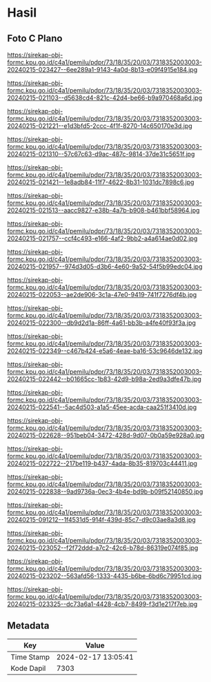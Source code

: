 # Hasil

## Foto C Plano

https://sirekap-obj-formc.kpu.go.id/c4a1/pemilu/pdpr/73/18/35/20/03/7318352003003-20240215-023427--6ee289a1-9143-4a0d-8b13-e09f4915e184.jpg

https://sirekap-obj-formc.kpu.go.id/c4a1/pemilu/pdpr/73/18/35/20/03/7318352003003-20240215-021103--d5638cd4-821c-42d4-be66-b9a970468a6d.jpg

https://sirekap-obj-formc.kpu.go.id/c4a1/pemilu/pdpr/73/18/35/20/03/7318352003003-20240215-021221--e1d3bfd5-2ccc-4f1f-8270-14c650170e3d.jpg

https://sirekap-obj-formc.kpu.go.id/c4a1/pemilu/pdpr/73/18/35/20/03/7318352003003-20240215-021310--57c67c63-d9ac-487c-9814-37de31c5651f.jpg

https://sirekap-obj-formc.kpu.go.id/c4a1/pemilu/pdpr/73/18/35/20/03/7318352003003-20240215-021421--1e8adb84-11f7-4622-8b31-1031dc7898c6.jpg

https://sirekap-obj-formc.kpu.go.id/c4a1/pemilu/pdpr/73/18/35/20/03/7318352003003-20240215-021513--aacc9827-e38b-4a7b-b908-b461bbf58964.jpg

https://sirekap-obj-formc.kpu.go.id/c4a1/pemilu/pdpr/73/18/35/20/03/7318352003003-20240215-021757--ccf4c493-e166-4af2-9bb2-a4a614ae0d02.jpg

https://sirekap-obj-formc.kpu.go.id/c4a1/pemilu/pdpr/73/18/35/20/03/7318352003003-20240215-021957--974d3d05-d3b6-4e60-9a52-54f5b99edc04.jpg

https://sirekap-obj-formc.kpu.go.id/c4a1/pemilu/pdpr/73/18/35/20/03/7318352003003-20240215-022053--ae2de906-3c1a-47e0-9419-741f7276df4b.jpg

https://sirekap-obj-formc.kpu.go.id/c4a1/pemilu/pdpr/73/18/35/20/03/7318352003003-20240215-022300--db9d2d1a-86ff-4a61-bb3b-a4fe40f93f3a.jpg

https://sirekap-obj-formc.kpu.go.id/c4a1/pemilu/pdpr/73/18/35/20/03/7318352003003-20240215-022349--c467b424-e5a6-4eae-ba16-53c9646de132.jpg

https://sirekap-obj-formc.kpu.go.id/c4a1/pemilu/pdpr/73/18/35/20/03/7318352003003-20240215-022442--b01665cc-1b83-42d9-b98a-2ed9a3dfe47b.jpg

https://sirekap-obj-formc.kpu.go.id/c4a1/pemilu/pdpr/73/18/35/20/03/7318352003003-20240215-022541--5ac4d503-a1a5-45ee-acda-caa251f3410d.jpg

https://sirekap-obj-formc.kpu.go.id/c4a1/pemilu/pdpr/73/18/35/20/03/7318352003003-20240215-022628--951beb04-3472-428d-9d07-0b0a59e928a0.jpg

https://sirekap-obj-formc.kpu.go.id/c4a1/pemilu/pdpr/73/18/35/20/03/7318352003003-20240215-022722--217be119-b437-4ada-8b35-819703c44411.jpg

https://sirekap-obj-formc.kpu.go.id/c4a1/pemilu/pdpr/73/18/35/20/03/7318352003003-20240215-022838--9ad9736a-0ec3-4b4e-bd9b-b09f52140850.jpg

https://sirekap-obj-formc.kpu.go.id/c4a1/pemilu/pdpr/73/18/35/20/03/7318352003003-20240215-091212--1f4531d5-914f-439d-85c7-d9c03ae8a3d8.jpg

https://sirekap-obj-formc.kpu.go.id/c4a1/pemilu/pdpr/73/18/35/20/03/7318352003003-20240215-023052--f2f72ddd-a7c2-42c6-b78d-86319e074f85.jpg

https://sirekap-obj-formc.kpu.go.id/c4a1/pemilu/pdpr/73/18/35/20/03/7318352003003-20240215-023202--563afd56-1333-4435-b6be-6bd6c79951cd.jpg

https://sirekap-obj-formc.kpu.go.id/c4a1/pemilu/pdpr/73/18/35/20/03/7318352003003-20240215-023325--dc73a6a1-4428-4cb7-8499-f3d1e217f7eb.jpg


## Metadata

| Key        | Value               |
| ---------- | ------------------- |
| Time Stamp | 2024-02-17 13:05:41 |
| Kode Dapil | 7303                |



